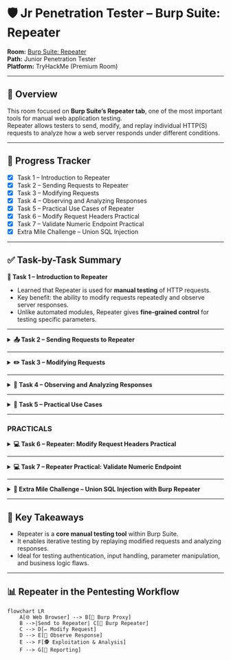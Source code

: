 # 🛡️ Jr Penetration Tester – Burp Suite: Repeater

**Room:** [Burp Suite: Repeater](https://tryhackme.com/)  
**Path:** Junior Penetration Tester  
**Platform:** TryHackMe (Premium Room)  

---

## 📖 Overview
This room focused on **Burp Suite’s Repeater tab**, one of the most important tools for manual web application testing.  
Repeater allows testers to send, modify, and replay individual HTTP(S) requests to analyze how a web server responds under different conditions.  

---

## 📌 Progress Tracker
- [x] Task 1 – Introduction to Repeater  
- [x] Task 2 – Sending Requests to Repeater  
- [x] Task 3 – Modifying Requests  
- [x] Task 4 – Observing and Analyzing Responses  
- [x] Task 5 – Practical Use Cases of Repeater  
- [x] Task 6 – Modify Request Headers Practical  
- [x] Task 7 – Validate Numeric Endpoint Practical  
- [x] Extra Mile Challenge – Union SQL Injection

---

## ✅ Task-by-Task Summary

</details><summary><strong>📝 Task 1 – Introduction to Repeater</strong></summary>

- Learned that Repeater is used for **manual testing** of HTTP requests.  
- Key benefit: the ability to modify requests repeatedly and observe server responses.  
- Unlike automated modules, Repeater gives **fine-grained control** for testing specific parameters.  

</details>

---

<details>
  <summary><strong>📤 Task 2 – Sending Requests to Repeater</strong></summary>

- Captured requests in Proxy and forwarded them to Repeater.  
- Learned multiple ways to send requests:
  - Right-click → "Send to Repeater"  
  - Hotkey: **Ctrl+R** (Windows/Linux) or **Cmd+R** (Mac).  
- Requests appear in the **Repeater tab** for further testing.  

</details>

---

<details>
  <summary><strong>✏️ Task 3 – Modifying Requests</strong></summary>

- Edited HTTP headers, methods, and parameters directly in Repeater.  
- Practiced changing:
  - Request methods (e.g., `GET` → `POST`).  
  - Query string parameters.  
  - Cookie/session values.  
- Observed how changes impacted server behavior.  

</details>

---

<details>
  <summary><strong>👀 Task 4 – Observing and Analyzing Responses</strong></summary>

- Compared server responses to different request modifications.  
- Used the **Response tab** to check HTML, JSON, and error messages.  
- Learned to identify:
  - Authentication bypass opportunities.  
  - Input validation flaws.  
  - Unexpected server behavior.  

</details>

---

<details>
  <summary><strong>🔧 Task 5 – Practical Use Cases</strong></summary>

- Tested authentication mechanisms by replaying login requests with altered credentials.  
- Analyzed parameter tampering for access control flaws.  
- Practiced with reflected input fields to test for **Cross-Site Scripting (XSS)**.  
- Reinforced Repeater’s role in **exploitation and vulnerability confirmation**.  

</details>

---
### **PRACTICALS**
<details>
  <summary><strong>💻 Task 6 – Repeater: Modify Request Headers Practical</strong></summary>

### **Objective**
Use Burp Suite Repeater to modify HTTP request headers and observe server responses.

### **Skills Applied**
- Proxy interception  
- Sending requests to Repeater  
- Modifying headers  
- Analyzing responses  

---

### **Step 1 – Capture the Request**
1. Open **Burp Suite → Proxy → Intercept**.  
2. Navigate to the target URL: `http://10.10.26.44/`.  
3. Capture the HTTP request to the target page.  

---

### **Step 2 – Send Request to Repeater**
1. Right-click the captured request → **Send to Repeater**.  
2. Go to the **Repeater** tab and select the request.  
3. Click **Send** once to view the response.  
   - The **Response** tab shows the HTML source.  
4. Optionally, switch the **Display** view to **Hex** or **Raw**.
 
<img width="984" height="904" alt="Send Request to Repeater" src="https://github.com/user-attachments/assets/802dfbbd-54d6-4b02-9e00-5662e2362e9d" />

---

### **Step 3 – Modify the Request Header**
1. In the Repeater request editor, add a new header:  

2. Ensure the header is correctly formatted and placed above the first blank line in the request.
   
<img width="319" height="705" alt="Modify Header in Repeater" src="https://github.com/user-attachments/assets/2e394f9c-f9e2-4f8f-8dbf-1e054890f5cc" />

---

### **Step 4 – Send Modified Request**
1. Click **Send** in Repeater.  
2. Observe the server’s response in the **Response** tab.
   
<img width="979" height="912" alt="Response After Header Modification" src="https://github.com/user-attachments/assets/a335e7e1-169b-4741-b8b1-4a3a942396fe" />

---

### **Step 5 – Observations / Notes**
- Repeater allows **rapid iteration** of requests with minor modifications.  
- Useful for testing:  
  - **SQL Injection**  
  - **WAF bypasses**  
  - **Parameter tampering**  
- Adding custom headers helps test **access control or authentication logic**.  

---

### **Example Request & Response**
**Request:**  

<img width="306" height="318" alt="Original Request" src="https://github.com/user-attachments/assets/908de1c8-f08f-454f-b78f-186b1f8ec88c" />

**Response:**  

<img width="315" height="263" alt="Response Example" src="https://github.com/user-attachments/assets/90f8e82c-4b80-4bf2-b0f5-c2639c4c9cb1" />

**Observation:**  
The page responded successfully with the added header. Repeater makes it easy to experiment with headers and other request modifications.

</details>

---

<details>
  <summary><strong>💻 Task 7 – Repeater Practical: Validate Numeric Endpoint</strong></summary>

### **Objective**
Use Burp Suite Repeater to test numeric endpoints for proper validation and observe potential security issues when the input is not validated.

### **Skills Applied**
- Sending requests to Repeater  
- Modifying URL parameters  
- Observing server responses  
- Identifying input validation issues  

---

### **Step 1 – Disable Proxy Interception**
1. Go to **Proxy → Intercept** in Burp Suite.  
2. Click **Intercept is off** to disable interception for smooth browsing.  

---

### **Step 2 – Browse the Target**
1. Navigate in your browser to: `http://10.10.26.44/products/`.  
2. Click on some of the **See More** links.  
   - Notice the numeric endpoints in the URL, e.g., `/products/3`.
     
<img width="985" height="371" alt="Products Page Example" src="https://github.com/user-attachments/assets/110b2281-dcaf-497e-ad0b-8e0ec1cdc2a6" />

---

### **Step 3 – Send Request to Repeater**
1. Capture one of the numeric endpoint requests via Proxy (if needed).  
2. Right-click the request → **Send to Repeater**.  
3. Go to the **Repeater** tab and select the request.
   
<img width="983" height="885" alt="Send Request to Repeater" src="https://github.com/user-attachments/assets/425f8bc5-1ba1-49d3-ae9b-3bdb3085021c" />

---

### **Step 4 – Modify the Endpoint**
1. Change the numeric part of the URL to test different values:  
   - Valid integers (e.g., `/products/1`, `/products/5`)  
   - Invalid inputs (e.g., `/products/abc`, `/products/9999`)  
2. Click **Send** and observe server responses.
   
<img width="992" height="897" alt="Modified Endpoint Response" src="https://github.com/user-attachments/assets/a1ef011c-4b5c-4bad-be5a-d321283711a7" />

---

### **Step 5 – Analyze Responses**
- Check if the server validates numeric input properly:  
  - Valid integers → Page displays product info.  
  - Invalid values → Error messages or unexpected behavior.  
- Take note of potential vulnerabilities such as:  
  - **IDOR** (Insecure Direct Object Reference)  
  - **Improper input validation**  
  - **Information leakage**  

---

### **Step 6 – Document Observations**

**Request:**

<img width="294" height="294" alt="Original Request" src="https://github.com/user-attachments/assets/2db65492-d547-4180-aedc-57263e29f191" />

**Modified Request (Invalid Input):**

<img width="308" height="321" alt="Modified Request" src="https://github.com/user-attachments/assets/c424a551-416f-45f9-882a-7a76d9773156" />

**Response:**  

<img width="313" height="223" alt="Response for Invalid Input" src="https://github.com/user-attachments/assets/6b901429-0410-4d85-b9ef-ae51621b0a30" />

**Observation:**  
The endpoint may not validate input properly, potentially allowing unauthorized access or revealing sensitive information.

</details>

---

<details>
  <summary><strong>🚀 Extra Mile Challenge – Union SQL Injection with Burp Repeater</strong></summary>

### **Objective**
Identify and exploit a **Union SQL Injection vulnerability** in the `ID` parameter of the `/about/ID` endpoint to retrieve sensitive data (CEO notes)


---

### **Prerequisite Knowledge**
- Basic understanding of SQL Injection principles.  
- Familiarity with Burp Suite Repeater and Proxy.  
- Optional: Review the SQL Injection TryHackMe room.  

---

### **Challenge Walkthrough**

#### Step 1 – Capture the Request
1. Open **Burp Proxy → Intercept**.  
2. Navigate to `http://10.10.26.44/about/2`.  
3. Send the captured request to **Repeater** (`Ctrl + R` or right-click → Send to Repeater).  

---

#### Step 2 – Confirm Vulnerability
1. Modify the URL to add a single apostrophe:
     
<img width="577" height="428" alt="image" src="https://github.com/user-attachments/assets/844e96b4-9821-42ee-9224-006126f105d5" />

- **500 Internal Server Error** indicates the query broke

2. If we look through the body of the server's response, we see something very interesting at around line 40. The server is telling us the query we tried to execute:

<img width="324" height="296" alt="image" src="https://github.com/user-attachments/assets/6659ecb8-6d9f-4945-8359-fd03a189ec97" />

 - Response shows the SQL query executed

### Step 3 – Enumerate Columns
1. Use a Union query to retrieve all column names from the people table:

<img width="585" height="428" alt="image" src="https://github.com/user-attachments/assets/fb250478-4982-4c7e-9195-34b060e0f6ac" />

- columns identified: id, firstName, lastName, pfpLink, role, shortRole, bio, notes
  
### Step 4 – Extract the Target Data

- Determine the target column (notes) and the CEO ID (1).
- Construct the final query to retrieve the CEO notes:
/about/0 UNION ALL SELECT notes,null,null,null,null FROM people WHERE id = 1
- Send the request and observe the notes displayed in the response.
  

<img width="684" height="544" alt="image" src="https://github.com/user-attachments/assets/85a96f29-cfde-4238-9484-f2f9dce9c6fe" />


**Observations**

Verbose server error messages greatly simplify enumeration (though this is a real-world misconfiguration).
Union SQL Injection allows retrieval of arbitrary database data.
group_concat() is useful for combining multiple results into one output.
Manual Repeater testing gives fine-grained control over requests for exploitation.

</details>

---

## 🎯 Key Takeaways
- Repeater is a **core manual testing tool** within Burp Suite.  
- It enables iterative testing by replaying modified requests and analyzing responses.  
- Ideal for testing authentication, input handling, parameter manipulation, and business logic flaws.  

---

## 📊 Repeater in the Pentesting Workflow

```mermaid
flowchart LR
    A[🌐 Web Browser] --> B[🧩 Burp Proxy]
    B -->|Send to Repeater| C[🎯 Burp Repeater]
    C --> D[✏️ Modify Request]
    D --> E[👀 Observe Response]
    E --> F[🕵️ Exploitation & Analysis]
    F --> G[📑 Reporting]
